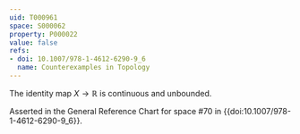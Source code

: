 ```yaml
---
uid: T000961
space: S000062
property: P000022
value: false
refs:
- doi: 10.1007/978-1-4612-6290-9_6
  name: Counterexamples in Topology
---
```


The identity map $X \rightarrow \mathbb{R}$ is continuous and unbounded.

Asserted in the General Reference Chart for space #70 in
{{doi:10.1007/978-1-4612-6290-9_6}}.
